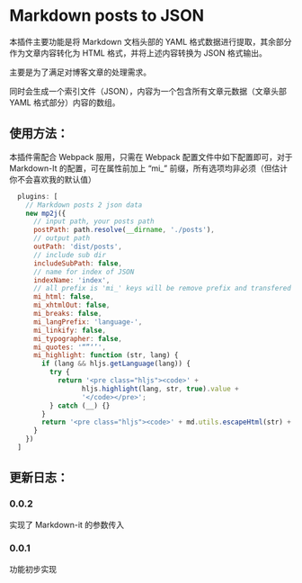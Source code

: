 Markdown posts to JSON
===

本插件主要功能是将 Markdown 文档头部的 YAML 格式数据进行提取，其余部分作为文章内容转化为 HTML 格式，并将上述内容转换为 JSON 格式输出。

主要是为了满足对博客文章的处理需求。

同时会生成一个索引文件（JSON），内容为一个包含所有文章元数据（文章头部 YAML 格式部分）内容的数组。

## 使用方法：

本插件需配合 Webpack 服用，只需在 Webpack 配置文件中如下配置即可，对于 Markdown-It 的配置，可在属性前加上 “mi_” 前缀，所有选项均非必须（但估计你不会喜欢我的默认值）

```js
  plugins: [
    // Markdown posts 2 json data
    new mp2j({
      // input path, your posts path
      postPath: path.resolve(__dirname, './posts'),
      // output path
      outPath: 'dist/posts',
      // include sub dir
      includeSubPath: false,
      // name for index of JSON
      indexName: 'index',
      // all prefix is 'mi_' keys will be remove prefix and transfered to Markdown-it. This is default option of Markdown-It
      mi_html: false,
      mi_xhtmlOut: false,
      mi_breaks: false,
      mi_langPrefix: 'language-',
      mi_linkify: false,
      mi_typographer: false,
      mi_quotes: '“”‘’',
      mi_highlight: function (str, lang) {
        if (lang && hljs.getLanguage(lang)) {
          try {
            return '<pre class="hljs"><code>' +
                  hljs.highlight(lang, str, true).value +
                  '</code></pre>';
          } catch (__) {}
        }
        return '<pre class="hljs"><code>' + md.utils.escapeHtml(str) + '</code></pre>';
      }
    })
  ]
```

## 更新日志：

### 0.0.2
实现了 Markdown-it 的参数传入

### 0.0.1
功能初步实现